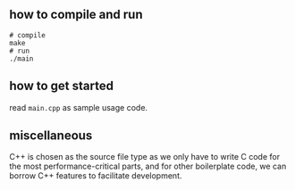 ## how to compile and run
```shell
# compile
make
# run
./main
```

## how to get started
read `main.cpp` as sample usage code.

## miscellaneous

C++ is chosen as the source file type as we only have to
write C code for the most performance-critical parts, and for
other boilerplate code, we can borrow C++ features to facilitate
development.